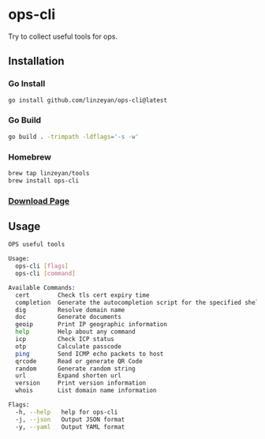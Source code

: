 # ops-cli

Try to collect useful tools for ops.

## Installation

### Go Install

```bash
go install github.com/linzeyan/ops-cli@latest
```

### Go Build

```bash
go build . -trimpath -ldflags='-s -w'
```

### Homebrew

```bash
brew tap linzeyan/tools
brew install ops-cli
```

### [Download Page](https://github.com/linzeyan/ops-cli/releases/latest)


## Usage

```bash
OPS useful tools

Usage:
  ops-cli [flags]
  ops-cli [command]

Available Commands:
  cert        Check tls cert expiry time
  completion  Generate the autocompletion script for the specified shell
  dig         Resolve domain name
  doc         Generate documents
  geoip       Print IP geographic information
  help        Help about any command
  icp         Check ICP status
  otp         Calculate passcode
  ping        Send ICMP echo packets to host
  qrcode      Read or generate QR Code
  random      Generate random string
  url         Expand shorten url
  version     Print version information
  whois       List domain name information

Flags:
  -h, --help   help for ops-cli
  -j, --json   Output JSON format
  -y, --yaml   Output YAML format
```
